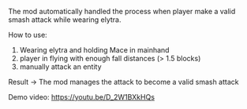 The mod automatically handled the process when player make a valid smash attack while wearing elytra.

How to use:
1. Wearing elytra and holding Mace in mainhand
2. player in flying with enough fall distances (> 1.5 blocks)
3. manually attack an entity


Result -> The mod manages the attack to become a valid smash attack


Demo video: https://youtu.be/D_2W1BXkHQs
